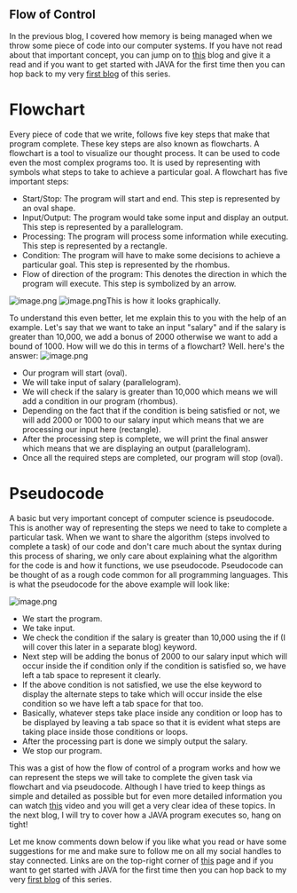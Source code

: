 ## Flow of Control

In the previous blog, I covered how memory is being managed when we throw some piece of code into our computer systems. If you have not read about that important concept, you can jump on to [this](https://clevercoderjoy.hashnode.dev/memory-management-in-programming-languages-by-clevercoderjoy) blog and give it a read and if you want to get started with JAVA for the first time then you can hop back to my very [first blog](https://clevercoderjoy.hashnode.dev/introduction-to-java-by-clevercoderjoy) of this series.

# Flowchart
Every piece of code that we write, follows five key steps that make that program complete. These key steps are also known as flowcharts.
A flowchart is a tool to visualize our thought process. It can be used to code even the most complex programs too. It is used by representing with symbols what steps to take to achieve a particular goal.
A flowchart has five important steps:
- Start/Stop: The program will start and end. This step is represented by an oval shape.
- Input/Output: The program would take some input and display an output. This step is represented by a parallelogram.
- Processing: The program will process some information while executing. This step is represented by a rectangle.
- Condition: The program will have to make some decisions to achieve a particular goal. This step is represented by the rhombus.
- Flow of direction of the program: This denotes the direction in which the program will execute. This step is symbolized by an arrow.

![image.png](https://cdn.hashnode.com/res/hashnode/image/upload/v1649133045713/yVwbJ-1T2.png) 
![image.png](https://cdn.hashnode.com/res/hashnode/image/upload/v1649143141404/JMeWmcIO-.png)This is how it looks graphically.

To understand this even better, let me explain this to you with the help of an example.
Let's say that we want to take an input "salary" and if the salary is greater than 10,000, we add a bonus of 2000 otherwise we want to add a bound of 1000.
How will we do this in terms of a flowchart?
Well. here's the answer:
![image.png](https://cdn.hashnode.com/res/hashnode/image/upload/v1649134697609/_04E_ddxu.png)
- Our program will start (oval).
- We will take input of salary (parallelogram).
- We will check if the salary is greater than 10,000 which means we will add a condition in our program (rhombus).
- Depending on the fact that if the condition is being satisfied or not, we will add 2000 or 1000 to our salary input which means that we are processing our input here (rectangle).
- After the processing step is complete, we will print the final answer which means that we are displaying an output (parallelogram).
- Once all the required steps are completed, our program will stop (oval).
# Pseudocode
A basic but very important concept of computer science is pseudocode. This is another way of representing the steps we need to take to complete a particular task. When we want to share the algorithm  (steps involved to complete a task) of our code and don't care much about the syntax during this process of sharing, we only care about explaining what the algorithm for the code is and how it functions, we use pseudocode. Pseudocode can be thought of as a rough code common for all programming languages.
This is what the pseudocode for the above example will look like:

![image.png](https://cdn.hashnode.com/res/hashnode/image/upload/v1649145307426/EgiD92AYa.png)
- We start the program.
- We take input.
- We check the condition if the salary is greater than 10,000 using the if (I will cover this later in a separate blog) keyword.
- Next step will be adding the bonus of 2000 to our salary input which will occur inside the if condition only if the condition is satisfied so, we have left a tab space to represent it clearly.
- If the above condition is not satisfied, we use the else keyword to display the alternate steps to take which will occur inside the else condition so we have left a tab space for that too.
- Basically, whatever steps take place inside any condition or loop has to be displayed by leaving a tab space so that it is evident what steps are taking place inside those conditions or loops.
- After the processing part is done we simply output the salary.
- We stop our program.

This was a gist of how the flow of control of a program works and how we can represent the steps we will take to complete the given task via flowchart and via pseudocode. Although I have tried to keep things as simple and detailed as possible but for even more detailed information you can watch [this](https://www.youtube.com/watch?v=lhELGQAV4gg&list=PL9gnSGHSqcnr_DxHsP7AW9ftq0AtAyYqJ&index=6) video and you will get a very clear idea of these topics.
In the next blog, I will try to cover how a JAVA program executes so, hang on tight!

Let me know comments down below if you like what you read or have some suggestions for me and make sure to follow me on all my social handles to stay connected. Links are on the top-right corner of [this](https://clevercoderjoy.hashnode.dev/) page and if you want to get started with JAVA for the first time then you can hop back to my very [first blog](https://clevercoderjoy.hashnode.dev/introduction-to-java-by-clevercoderjoy) of this series.